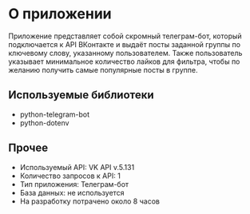 # О приложении

Приложение представляет собой скромный телеграм-бот, который подключается к API ВКонтакте и выдаёт посты заданной группы по ключевому слову, указанному пользователем. Также пользователь указывает минимальное количество лайков для фильтра, чтобы по желанию получить самые популярные посты в группе.

## Используемые библиотеки

- python-telegram-bot
- python-dotenv

## Прочее

- Используемый API: VK API v.5.131
- Количество запросов к API: 1
- Тип приложения: Телеграм-бот
- База данных: не используется
- На разработку потрачено около 8 часов
